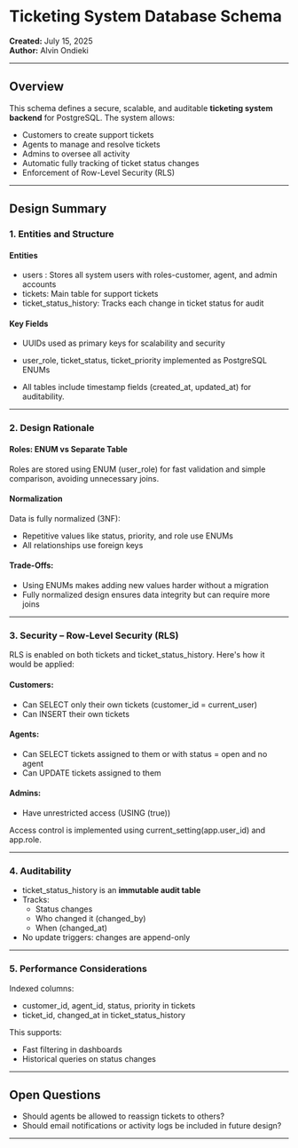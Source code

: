 # Ticketing System Database Schema

**Created:** July 15, 2025  
**Author:** Alvin Ondieki   

---

##  Overview

This schema defines a secure, scalable, and auditable **ticketing system backend** for PostgreSQL. The system allows:

- Customers to create support tickets
- Agents to manage and resolve tickets
- Admins to oversee all activity
- Automatic fully tracking of ticket status changes
- Enforcement of Row-Level Security (RLS)

---

##  Design Summary

### 1. **Entities and Structure**

#### Entities
- users : Stores all system users with roles-customer, agent, and admin accounts
- tickets: Main table for support tickets
- ticket_status_history: Tracks each change in ticket status for audit

#### Key Fields
- UUIDs used as primary keys for scalability and security
- user_role, ticket_status, ticket_priority implemented as PostgreSQL ENUMs

- All tables include timestamp fields (created_at, updated_at) for auditability.

---

### 2. **Design Rationale**

#### Roles: ENUM vs Separate Table
Roles are stored using ENUM (user_role) for fast validation and simple comparison, avoiding unnecessary joins.

#### Normalization
Data is fully normalized (3NF):
- Repetitive values like status, priority, and role use ENUMs
- All relationships use foreign keys

#### Trade-Offs:
- Using ENUMs makes adding new values harder without a migration
- Fully normalized design ensures data integrity but can require more joins

---

### 3. **Security – Row-Level Security (RLS)**

RLS is enabled on both tickets and ticket_status_history. Here's how it would be applied:

#### Customers:
- Can SELECT only their own tickets (customer_id = current_user)
- Can INSERT their own tickets

#### Agents:
- Can SELECT tickets assigned to them or with status = open and no agent
- Can UPDATE tickets assigned to them

#### Admins:
- Have unrestricted access (USING (true))

 Access control is implemented using current_setting(app.user_id) and app.role.

---

### 4. **Auditability**

- ticket_status_history is an **immutable audit table**
- Tracks:
  - Status changes
  - Who changed it (changed_by)
  - When (changed_at)
- No update triggers: changes are append-only

---

### 5. **Performance Considerations**
Indexed columns:
- customer_id, agent_id, status, priority in tickets
- ticket_id, changed_at in ticket_status_history

This supports:
- Fast filtering in dashboards
- Historical queries on status changes

---

## Open Questions
- Should agents be allowed to reassign tickets to others?
- Should email notifications or activity logs be included in future design?

---

